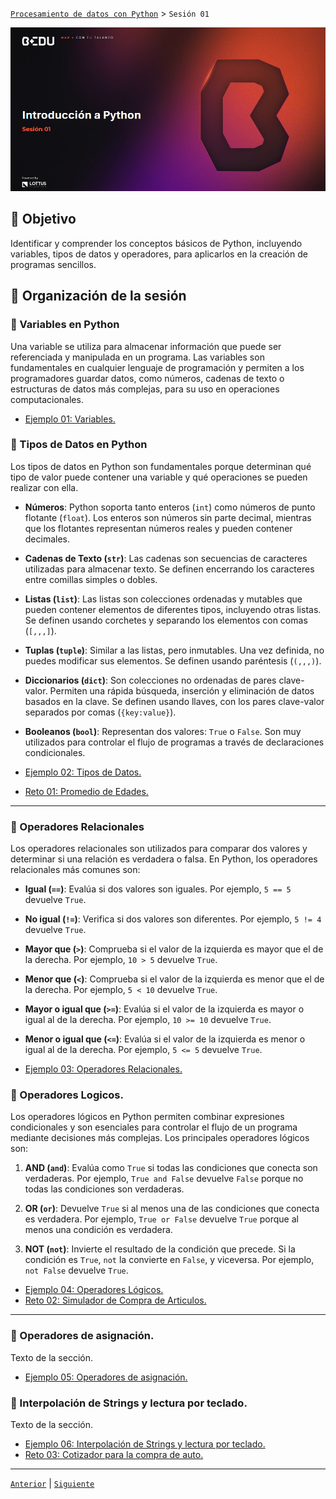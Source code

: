 [`Procesamiento de datos con Python`](../README.md) > `Sesión 01`

<div align="center">
    <img src="Imagenes/S01_Bedu.png" alt="Sesion_01">
</div>

## 🎯 Objetivo

Identificar y comprender los conceptos básicos de Python, incluyendo variables, tipos de datos y operadores, para aplicarlos en la creación de programas sencillos.

## 📂 Organización de la sesión

### 📖 Variables en Python
Una variable se utiliza para almacenar información que puede ser referenciada y manipulada en un programa. Las variables son fundamentales en cualquier lenguaje de programación y permiten a los programadores guardar datos, como números, cadenas de texto o estructuras de datos más complejas, para su uso en operaciones computacionales.

- [Ejemplo 01: Variables.](Ejemplo-01/Readme.md)



### 📖 Tipos de Datos en Python

Los tipos de datos en Python son fundamentales porque determinan qué tipo de valor puede contener una variable y qué operaciones se pueden realizar con ella. 

-  **Números**: Python soporta tanto enteros (`int`) como números de punto flotante (`float`). Los enteros son números sin parte decimal, mientras que los flotantes representan números reales y pueden contener decimales.

- **Cadenas de Texto (`str`)**: Las cadenas son secuencias de caracteres utilizadas para almacenar texto. Se definen encerrando los caracteres entre comillas simples o dobles.

- **Listas (`list`)**: Las listas son colecciones ordenadas y mutables que pueden contener elementos de diferentes tipos, incluyendo otras listas. Se definen usando corchetes y separando los elementos con comas (`[,,,]`).

- **Tuplas (`tuple`)**: Similar a las listas, pero inmutables. Una vez definida, no puedes modificar sus elementos. Se definen usando paréntesis (`(,,,)`).

- **Diccionarios (`dict`)**: Son colecciones no ordenadas de pares clave-valor. Permiten una rápida búsqueda, inserción y eliminación de datos basados en la clave. Se definen usando llaves, con los pares clave-valor separados por comas (`{key:value}`).

- **Booleanos (`bool`)**: Representan dos valores: `True` o `False`. Son muy utilizados para controlar el flujo de programas a través de declaraciones condicionales.

- [Ejemplo 02: Tipos de Datos.](Ejemplo-02/Readme.md)

- [Reto 01: Promedio de Edades.](Reto-01/Readme.md)

---

### 📖 Operadores Relacionales

Los operadores relacionales son utilizados para comparar dos valores y determinar si una relación es verdadera o falsa. En Python, los operadores relacionales más comunes son:

- **Igual (`==`)**: Evalúa si dos valores son iguales. Por ejemplo, `5 == 5` devuelve `True`.

- **No igual (`!=`)**: Verifica si dos valores son diferentes. Por ejemplo, `5 != 4` devuelve `True`.

- **Mayor que (`>`)**: Comprueba si el valor de la izquierda es mayor que el de la derecha. Por ejemplo, `10 > 5` devuelve `True`.

- **Menor que (`<`)**: Comprueba si el valor de la izquierda es menor que el de la derecha. Por ejemplo, `5 < 10` devuelve `True`.

- **Mayor o igual que (`>=`)**: Evalúa si el valor de la izquierda es mayor o igual al de la derecha. Por ejemplo, `10 >= 10` devuelve `True`.

- **Menor o igual que (`<=`)**: Evalúa si el valor de la izquierda es menor o igual al de la derecha. Por ejemplo, `5 <= 5` devuelve `True`.

- [Ejemplo 03: Operadores Relacionales.](Ejemplo-03/Readme.md)

### 📖 Operadores Logicos.

Los operadores lógicos en Python permiten combinar expresiones condicionales y son esenciales para controlar el flujo de un programa mediante decisiones más complejas. Los principales operadores lógicos son:

1. **AND (`and`)**: Evalúa como `True` si todas las condiciones que conecta son verdaderas. Por ejemplo, `True and False` devuelve `False` porque no todas las condiciones son verdaderas.

2. **OR (`or`)**: Devuelve `True` si al menos una de las condiciones que conecta es verdadera. Por ejemplo, `True or False` devuelve `True` porque al menos una condición es verdadera.

3. **NOT (`not`)**: Invierte el resultado de la condición que precede. Si la condición es `True`, `not` la convierte en `False`, y viceversa. Por ejemplo, `not False` devuelve `True`.

- [Ejemplo 04: Operadores Lógicos.](Ejemplo-04/Readme.md)
- [Reto 02: Simulador de Compra de Articulos.](Reto-02/Readme.md)
---


### 📖 Operadores de asignación.

Texto de la sección.

- [Ejemplo 05: Operadores de asignación.](Ejemplo-05/Readme.md)

### 📖 Interpolación de Strings y lectura por teclado.

Texto de la sección.

- [Ejemplo 06: Interpolación de Strings y lectura por teclado.](Ejemplo-06/Readme.md)
- [Reto 03: Cotizador para la compra de auto.](Reto-03/Readme.md)
---
[`Anterior`](../README.md) | [`Siguiente`](../Sesion-02/Readme.md)
